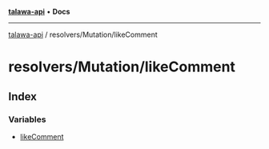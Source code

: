 [**talawa-api**](../../../README.md) • **Docs**

***

[talawa-api](../../../modules.md) / resolvers/Mutation/likeComment

# resolvers/Mutation/likeComment

## Index

### Variables

- [likeComment](variables/likeComment.md)
